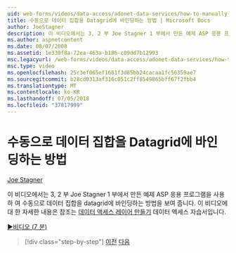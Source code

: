 ```yaml
---
uid: web-forms/videos/data-access/adonet-data-services/how-to-manually-bind-a-dataset-to-a-datagrid
title: 수동으로 데이터 집합을 Datagrid에 바인딩하는 방법 | Microsoft Docs
author: JoeStagner
description: 이 비디오에서는 3, 2 부 Joe Stagner 1 부에서 만든 예제 ASP 응용 프로그램을 사용 하 여 수동으로 데이터 집합을 datagrid에 바인딩하는 방법을 보여 줍니다. For...
ms.author: aspnetcontent
ms.date: 08/07/2008
ms.assetid: 1e339f8a-72ea-463a-b186-c09dd7b12993
msc.legacyurl: /web-forms/videos/data-access/adonet-data-services/how-to-manually-bind-a-dataset-to-a-datagrid
msc.type: video
ms.openlocfilehash: 25c3ef065ef1681f3d85bb24cacaa1fc56359ae7
ms.sourcegitcommit: b28cd0313af316c051c2ff8549865bff67f2fbb4
ms.translationtype: MT
ms.contentlocale: ko-KR
ms.lasthandoff: 07/05/2018
ms.locfileid: "37817999"
---
```

<a name="how-to-manually-bind-a-dataset-to-a-datagrid"></a>수동으로 데이터 집합을 Datagrid에 바인딩하는 방법
====================
[Joe Stagner](https://github.com/JoeStagner)

이 비디오에서는 3, 2 부 Joe Stagner 1 부에서 만든 예제 ASP 응용 프로그램을 사용 하 여 수동으로 데이터 집합을 datagrid에 바인딩하는 방법을 보여 줍니다. 이 비디오에 대 한 자세한 내용은 참조는 [데이터 액세스 레이어 만들기](../../../overview/data-access/introduction/creating-a-data-access-layer-vb.md) 데이터 액세스 자습서입니다.

[&#9654;비디오 (7 분)](https://channel9.msdn.com/Blogs/ASP-NET-Site-Videos/how-to-manually-bind-a-dataset-to-a-datagrid)

> [!div class="step-by-step"]
> [이전](data-access-layers-in-aspnet-applications.md)
> [다음](how-to-work-with-datasets-and-filters-from-an-asp-application.md)

